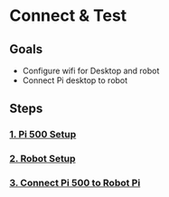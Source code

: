 # Connect & Test

## Goals
- Configure wifi for Desktop and robot
- Connect Pi desktop to robot

## Steps

### [1. Pi 500 Setup](1-Pi500Setup.md)

### [2. Robot Setup](2-RobotWiFiSetup.md)

### [3. Connect Pi 500 to Robot Pi](3-ConnectPi500toRobotPi.md)

